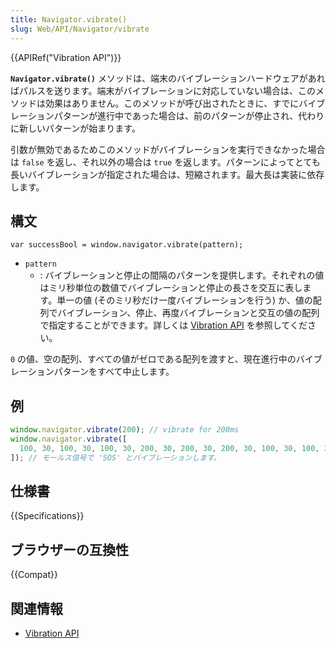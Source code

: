 ```yaml
---
title: Navigator.vibrate()
slug: Web/API/Navigator/vibrate
---
```


{{APIRef("Vibration API")}}

**`Navigator.vibrate()`** メソッドは、端末のバイブレーションハードウェアがあればパルスを送ります。端末がバイブレーションに対応していない場合は、このメソッドは効果はありません。このメソッドが呼び出されたときに、すでにバイブレーションパターンが進行中であった場合は、前のパターンが停止され、代わりに新しいパターンが始まります。

引数が無効であるためこのメソッドがバイブレーションを実行できなかった場合は `false` を返し、それ以外の場合は `true` を返します。パターンによってとても長いバイブレーションが指定された場合は、短縮されます。最大長は実装に依存します。

## 構文

```
var successBool = window.navigator.vibrate(pattern);
```

- `pattern`
  - : バイブレーションと停止の間隔のパターンを提供します。それぞれの値はミリ秒単位の数値でバイブレーションと停止の長さを交互に表します。単一の値 (そのミリ秒だけ一度バイブレーションを行う) か、値の配列でバイブレーション、停止、再度バイブレーションと交互の値の配列で指定することができます。詳しくは [Vibration API](/ja/docs/WebAPI/Vibration) を参照してください。

`0` の値、空の配列、すべての値がゼロである配列を渡すと、現在進行中のバイブレーションパターンをすべて中止します。

## 例

```js
window.navigator.vibrate(200); // vibrate for 200ms
window.navigator.vibrate([
  100, 30, 100, 30, 100, 30, 200, 30, 200, 30, 200, 30, 100, 30, 100, 30, 100,
]); // モールス信号で 'SOS' とバイブレーションします。
```

## 仕様書

{{Specifications}}

## ブラウザーの互換性

{{Compat}}

## 関連情報

- [Vibration API](/ja/docs/WebAPI/Vibration)

